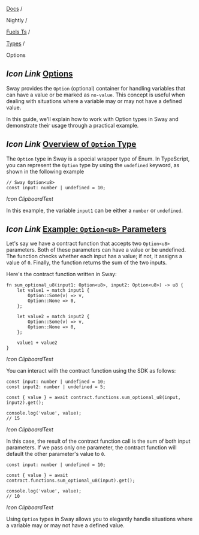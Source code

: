 [Docs](https://docs.fuel.network/) /

Nightly  /

[Fuels Ts](https://docs.fuel.network/docs/nightly/fuels-ts/) /

[Types](https://docs.fuel.network/docs/nightly/fuels-ts/types/) /

Options

## _Icon Link_ [Options](https://docs.fuel.network/docs/nightly/fuels-ts/types/options/\#options)

Sway provides the `Option` (optional) container for handling variables that can have a value or be marked as `no-value`. This concept is useful when dealing with situations where a variable may or may not have a defined value.

In this guide, we'll explain how to work with Option types in Sway and demonstrate their usage through a practical example.

## _Icon Link_ [Overview of `Option` Type](https://docs.fuel.network/docs/nightly/fuels-ts/types/options/\#overview-of-option-type)

The `Option` type in Sway is a special wrapper type of Enum. In TypeScript, you can represent the `Option` type by using the `undefined` keyword, as shown in the following example

```fuel_Box fuel_Box-idXKMmm-css
// Sway Option<u8>
const input: number | undefined = 10;
```

_Icon ClipboardText_

In this example, the variable `input1` can be either a `number` or `undefined`.

## _Icon Link_ [Example: `Option<u8>` Parameters](https://docs.fuel.network/docs/nightly/fuels-ts/types/options/\#example-optionu8-parameters)

Let's say we have a contract function that accepts two `Option<u8>` parameters. Both of these parameters can have a value or be undefined. The function checks whether each input has a value; if not, it assigns a value of `0`. Finally, the function returns the sum of the two inputs.

Here's the contract function written in Sway:

```fuel_Box fuel_Box-idXKMmm-css
fn sum_optional_u8(input1: Option<u8>, input2: Option<u8>) -> u8 {
    let value1 = match input1 {
        Option::Some(v) => v,
        Option::None => 0,
    };

    let value2 = match input2 {
        Option::Some(v) => v,
        Option::None => 0,
    };

    value1 + value2
}
```

_Icon ClipboardText_

You can interact with the contract function using the SDK as follows:

```fuel_Box fuel_Box-idXKMmm-css
const input: number | undefined = 10;
const input2: number | undefined = 5;

const { value } = await contract.functions.sum_optional_u8(input, input2).get();

console.log('value', value);
// 15
```

_Icon ClipboardText_

In this case, the result of the contract function call is the sum of both input parameters. If we pass only one parameter, the contract function will default the other parameter's value to `0`.

```fuel_Box fuel_Box-idXKMmm-css
const input: number | undefined = 10;

const { value } = await contract.functions.sum_optional_u8(input).get();

console.log('value', value);
// 10
```

_Icon ClipboardText_

Using `Option` types in Sway allows you to elegantly handle situations where a variable may or may not have a defined value.